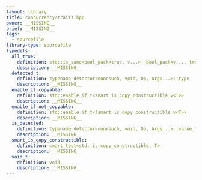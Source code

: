 ```yaml
---
layout: library
title: concurrency/traits.hpp
owner: __MISSING__
brief: __MISSING__
tags:
  - sourcefile
library-type: sourcefile
typedefs:
  all_true:
    definition: std::is_same<bool_pack<true, v...>, bool_pack<v..., true>>
    description: __MISSING__
  detected_t:
    definition: typename detector<nonesuch, void, Op, Args...>::type
    description: __MISSING__
  enable_if_copyable:
    definition: std::enable_if_t<smart_is_copy_constructible_v<T>>
    description: __MISSING__
  enable_if_not_copyable:
    definition: std::enable_if_t<!smart_is_copy_constructible_v<T>>
    description: __MISSING__
  is_detected:
    definition: typename detector<nonesuch, void, Op, Args...>::value_t
    description: __MISSING__
  smart_is_copy_constructible:
    definition: smart_test<std::is_copy_constructible, T>
    description: __MISSING__
  void_t:
    definition: void
    description: __MISSING__
---
```

